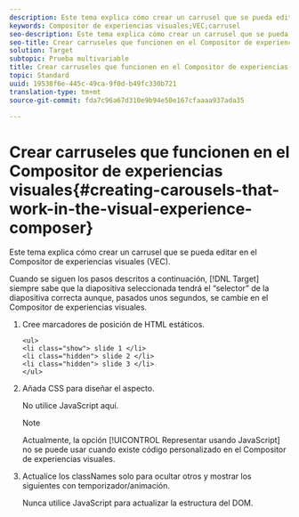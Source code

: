 ```yaml
---
description: Este tema explica cómo crear un carrusel que se pueda editar en el Compositor de experiencias visuales (VEC).
keywords: Compositor de experiencias visuales;VEC;carrusel
seo-description: Este tema explica cómo crear un carrusel que se pueda editar en el Compositor de experiencias visuales (VEC).
seo-title: Crear carruseles que funcionen en el Compositor de experiencias visuales
solution: Target
subtopic: Prueba multivariable
title: Crear carruseles que funcionen en el Compositor de experiencias visuales
topic: Standard
uuid: 19538f6e-445c-49ca-9f0d-b49fc330b721
translation-type: tm+mt
source-git-commit: fda7c96a67d310e9b94e50e167cfaaaa937ada35

---
```



# Crear carruseles que funcionen en el Compositor de experiencias visuales{#creating-carousels-that-work-in-the-visual-experience-composer}

Este tema explica cómo crear un carrusel que se pueda editar en el Compositor de experiencias visuales (VEC).

Cuando se siguen los pasos descritos a continuación, [!DNL Target] siempre sabe que la diapositiva seleccionada tendrá el “selector” de la diapositiva correcta aunque, pasados unos segundos, se cambie en el Compositor de experiencias visuales.

1. Cree marcadores de posición de HTML estáticos.

   ```
   <ul>
   <li class="show"> slide 1 </li>
   <li class="hidden"> slide 2 </li>
   <li class="hidden"> slide 3 </li>
   </ul>
   ```

1. Añada CSS para diseñar el aspecto.

   No utilice JavaScript aquí.

   >[!NOTE]
   >
   >Actualmente, la opción [!UICONTROL Representar usando JavaScript] no se puede usar cuando existe código personalizado en el Compositor de experiencias visuales.

1. Actualice los classNames solo para ocultar otros y mostrar los siguientes con temporizador/animación.

   Nunca utilice JavaScript para actualizar la estructura del DOM.